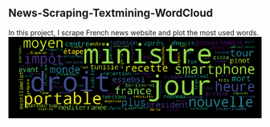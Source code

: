 ## News-Scraping-Textmining-WordCloud

In this project, I scrape French news website and plot the most used words. 
![alt text](https://raw.githubusercontent.com/mrNicky/News-Scraping-Textmining-WordCloud/master/wordcloud.png)
